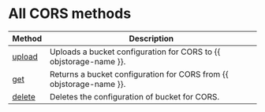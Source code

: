 # All CORS methods

| Method | Description |
----- | -----
| [upload](cors/upload.md) | Uploads a bucket configuration for CORS to {{ objstorage-name }}. |
| [get](cors/get.md) | Returns a bucket configuration for CORS from {{ objstorage-name }}. |
| [delete](cors/delete.md) | Deletes the configuration of bucket for CORS. |
